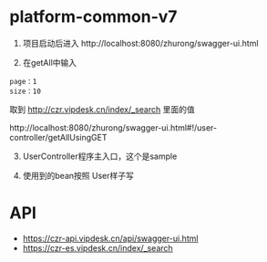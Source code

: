 # platform-common-v7

1. 项目启动后进入
http://localhost:8080/zhurong/swagger-ui.html

2. 在getAll中输入
```
page：1
size：10
```

取到 http://czr.vipdesk.cn/index/_search 里面的值

http://localhost:8080/zhurong/swagger-ui.html#!/user-controller/getAllUsingGET

3. UserController程序主入口，这个是sample

4. 使用到的bean按照 User样子写

# API
- https://czr-api.vipdesk.cn/api/swagger-ui.html
- https://czr-es.vipdesk.cn/index/_search
